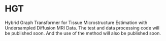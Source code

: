# HGT
Hybrid Graph Transformer for Tissue Microstructure Estimation with Undersampled Diffusion MRI Data.
The test and data processing code will be published soon. And the use of the method will also be published soon.

